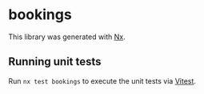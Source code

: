 # bookings

This library was generated with [Nx](https://nx.dev).

## Running unit tests

Run `nx test bookings` to execute the unit tests via [Vitest](https://vitest.dev/).
